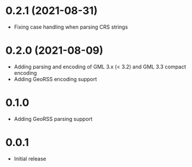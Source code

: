 # 0.2.1 (2021-08-31)

- Fixing case handling when parsing CRS strings

# 0.2.0 (2021-08-09)

- Adding parsing and encoding of GML 3.x (< 3.2) and GML 3.3 compact encoding
- Adding GeoRSS encoding support

# 0.1.0

- Adding GeoRSS parsing support

# 0.0.1

- Initial release
